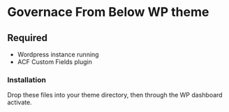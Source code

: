 # Governace From Below WP theme

## Required
* Wordpress instance running
* ACF Custom Fields plugin

### Installation
Drop these files into your theme directory, then through the WP dashboard activate.
